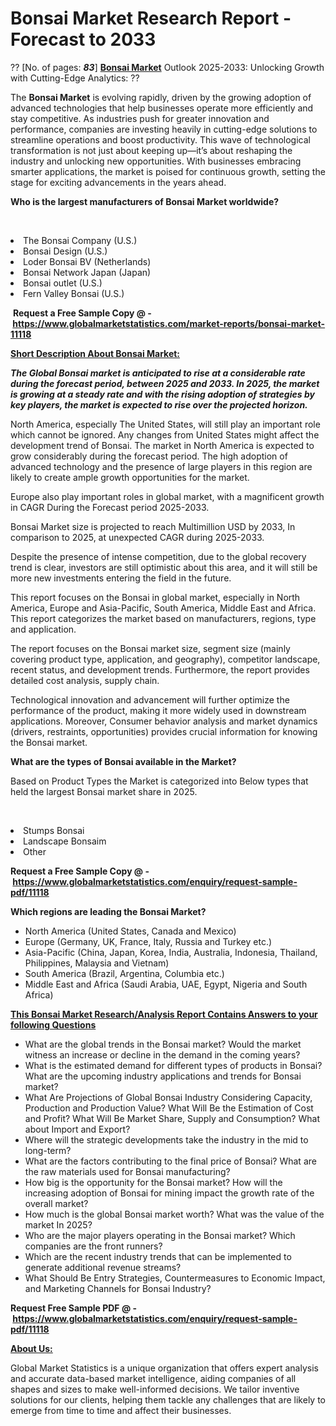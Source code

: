 <H1>Bonsai Market Research Report - Forecast to 2033</H1><p>?? [No. of pages:&nbsp;<strong><em>83</em></strong>]&nbsp;<strong><a href="https://www.globalmarketstatistics.com/market-reports/bonsai-market-11118">Bonsai&nbsp;Market</a></strong>&nbsp;Outlook 2025-2033: Unlocking Growth with Cutting-Edge Analytics: ??</p><p>The <strong>Bonsai Market</strong> is evolving rapidly, driven by the growing adoption of advanced technologies that help businesses operate more efficiently and stay competitive. As industries push for greater innovation and performance, companies are investing heavily in cutting-edge solutions to streamline operations and boost productivity. This wave of technological transformation is not just about keeping up&mdash;it&rsquo;s about reshaping the industry and unlocking new opportunities. With businesses embracing smarter applications, the market is poised for continuous growth, setting the stage for exciting advancements in the years ahead.</p><p><strong>Who is the largest manufacturers of Bonsai Market worldwide?</strong></p><p>&nbsp;<li>The Bonsai Company (U.S.)<li> Bonsai Design (U.S.)<li> Loder Bonsai BV (Netherlands)<li> Bonsai Network Japan (Japan)<li> Bonsai outlet (U.S.)<li> Fern Valley Bonsai (U.S.)</p><p>&nbsp;<strong>Request a Free Sample Copy @ -&nbsp;<a href="https://www.globalmarketstatistics.com/market-reports/bonsai-market-11118">https://www.globalmarketstatistics.com/market-reports/bonsai-market-11118</a></strong></p><p><strong><u>Short Description About Bonsai Market:</u></strong></p><p><strong><em>The Global Bonsai market is anticipated to rise at a considerable rate during the forecast period, between 2025 and 2033. In 2025, the market is growing at a steady rate and with the rising adoption of strategies by key players, the market is expected to rise over the projected horizon.</em></strong></p><p>North America, especially The United States, will still play an important role which cannot be ignored. Any changes from United States might affect the development trend of Bonsai. The market in North America is expected to grow considerably during the forecast period. The high adoption of advanced technology and the presence of large players in this region are likely to create ample growth opportunities for the market.</p><p>Europe also play important roles in global market, with a magnificent growth in CAGR During the Forecast period 2025-2033.</p><p>Bonsai Market size is projected to reach Multimillion USD by 2033, In comparison to 2025, at unexpected CAGR during 2025-2033.</p><p>Despite the presence of intense competition, due to the global recovery trend is clear, investors are still optimistic about this area, and it will still be more new investments entering the field in the future.</p><p>This report focuses on the Bonsai in global market, especially in North America, Europe and Asia-Pacific, South America, Middle East and Africa. This report categorizes the market based on manufacturers, regions, type and application.</p><p>The report focuses on the Bonsai market size, segment size (mainly covering product type, application, and geography), competitor landscape, recent status, and development trends. Furthermore, the report provides detailed cost analysis, supply chain.</p><p>Technological innovation and advancement will further optimize the performance of the product, making it more widely used in downstream applications. Moreover, Consumer behavior analysis and market dynamics (drivers, restraints, opportunities) provides crucial information for knowing the Bonsai market.</p><p><strong>What are the types of Bonsai available in the Market?</strong></p><p>Based on Product Types the Market is categorized into Below types that held the largest Bonsai market share in 2025.</p><p>&nbsp;<li>Stumps Bonsai<li> Landscape Bonsaim<li> Other&nbsp;</p><p><strong>Request a Free Sample Copy @ -&nbsp;<a href="https://www.globalmarketstatistics.com/enquiry/request-sample-pdf/11118">https://www.globalmarketstatistics.com/enquiry/request-sample-pdf/11118</a></strong></p><p><strong>Which regions are leading the Bonsai Market?</strong></p><ul><li>North America (United States, Canada and Mexico)</li><li>Europe (Germany, UK, France, Italy, Russia and Turkey etc.)</li><li>Asia-Pacific (China, Japan, Korea, India, Australia, Indonesia, Thailand, Philippines, Malaysia and Vietnam)</li><li>South America (Brazil, Argentina, Columbia etc.)</li><li>Middle East and Africa (Saudi Arabia, UAE, Egypt, Nigeria and South Africa)</li></ul><p><strong><u>This Bonsai Market Research/Analysis Report Contains Answers to your following Questions</u></strong></p><ul><li>What are the global trends in the Bonsai market? Would the market witness an increase or decline in the demand in the coming years?</li><li>What is the estimated demand for different types of products in Bonsai? What are the upcoming industry applications and trends for Bonsai market?</li><li>What Are Projections of Global Bonsai Industry Considering Capacity, Production and Production Value? What Will Be the Estimation of Cost and Profit? What Will Be Market Share, Supply and Consumption? What about Import and Export?</li><li>Where will the strategic developments take the industry in the mid to long-term?</li><li>What are the factors contributing to the final price of Bonsai? What are the raw materials used for Bonsai manufacturing?</li><li>How big is the opportunity for the Bonsai market? How will the increasing adoption of Bonsai for mining impact the growth rate of the overall market?</li><li>How much is the global Bonsai market worth? What was the value of the market In 2025?</li><li>Who are the major players operating in the Bonsai market? Which companies are the front runners?</li><li>Which are the recent industry trends that can be implemented to generate additional revenue streams?</li><li>What Should Be Entry Strategies, Countermeasures to Economic Impact, and Marketing Channels for Bonsai Industry?</li></ul><p><strong>Request Free Sample PDF @ -&nbsp;<a href="https://www.globalmarketstatistics.com/enquiry/request-sample-pdf/11118">https://www.globalmarketstatistics.com/enquiry/request-sample-pdf/11118</a></strong></p><p><strong><u>About Us:</u></strong></p><p>Global Market Statistics&nbsp;is a unique organization that offers expert analysis and accurate data-based market intelligence, aiding companies of all shapes and sizes to make well-informed decisions. We tailor inventive solutions for our clients, helping them tackle any challenges that are likely to emerge from time to time and affect their businesses.</p>
